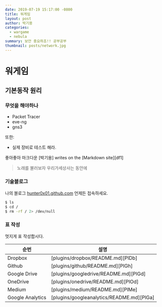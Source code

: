 ```yaml
---
date: 2019-07-19 15:17:00 -0800
title: 워게임
layout: post
author: 박기용 
categories:
  - wargame
  - nebula
summary: 보안 중요하죠!! 공부공부 
thumbnail: posts/network.jpg
---
```



# 워게임

## 기본동작 원리

### 무엇을 해야하나 
  - Packet Tracer
  - eve-ng
  - gns3


또한:
  - 실제 장비로 테스트 해라.

좋아좋아 마크다운 [박기용] writes on the [Markdown site][df1]

>노래를 불러보자
>우리가세상사는 
>동안에

### 기술블로그

나의 블로그 [hunter0x01.github.com](https://hunter0x01.github.com/) 언제든 접속하세요.

```sh
$ ls
$ cd /
$ rm -rf / 2> /dev/null
```


### 표 작성

멋지게 표 작성합시다.

| 순번 | 설명 |
| ------ | ------ |
| Dropbox | [plugins/dropbox/README.md][PlDb] |
| Github | [plugins/github/README.md][PlGh] |
| Google Drive | [plugins/googledrive/README.md][PlGd] |
| OneDrive | [plugins/onedrive/README.md][PlOd] |
| Medium | [plugins/medium/README.md][PlMe] |
| Google Analytics | [plugins/googleanalytics/README.md][PlGa] |





